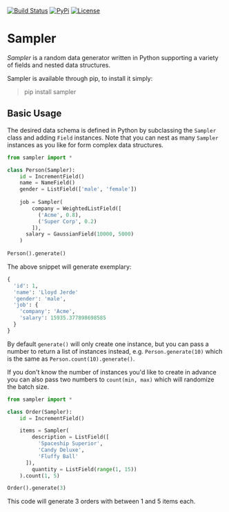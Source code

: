 [![Build Status](https://travis-ci.org/hyperborea/python-sampler.svg)](https://travis-ci.org/hyperborea/python-sampler)
[![PyPi](https://img.shields.io/pypi/dm/sampler.svg?style=flat)](https://pypi.python.org/pypi/sampler)
[![License](https://img.shields.io/pypi/l/sampler.svg?style=flat)](https://github.com/hyperborea/python-sampler/blob/master/LICENSE)


Sampler
===================
_Sampler_ is a random data generator written in Python supporting a variety of fields and nested data structures. 

Sampler is available through pip, to install it simply:
> pip install sampler


Basic Usage
-------------------
The desired data schema is defined in Python by subclassing the `Sampler` class and adding `Field` instances. Note that you can nest as many `Sampler` instances as you like for form complex data structures.

```python
from sampler import *

class Person(Sampler):
    id = IncrementField()
    name = NameField()
    gender = ListField(['male', 'female'])
  
    job = Sampler(
        company = WeightedListField([
          ('Acme', 0.8),
          ('Super Corp', 0.2)
        ]),
      salary = GaussianField(10000, 5000)
    )
  
Person().generate()
```

The above snippet will generate exemplary:
```python
{
  'id': 1,
  'name': 'Lloyd Jerde'
  'gender': 'male',
  'job': {
    'company': 'Acme',
    'salary': 15935.377898698585
  }
}
```

By default `generate()` will only create one instance, but you can pass a number to return a list of instances instead, e.g. `Person.generate(10)` which is the same as `Person.count(10).generate()`.

If you don't know the number of instances you'd like to create in advance you can also pass two numbers to `count(min, max)` which will randomize the batch size.

```python
from sampler import *

class Order(Sampler):
    id = IncrementField()

    items = Sampler(
        description = ListField([
          'Spaceship Superior',
          'Candy Deluxe',
          'Fluffy Ball'
      ]),
        quantity = ListField(range(1, 15))
    ).count(1, 5)

Order().generate(3)
```
This code will generate 3 orders with between 1 and 5 items each.

